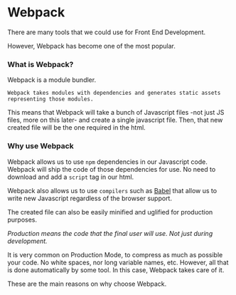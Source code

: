 # Webpack

There are many tools that we could use for Front End Development.

However, Webpack has become one of the most popular.

### What is Webpack?

Webpack is a module bundler.

```
Webpack takes modules with dependencies and generates static assets representing those modules.
```

This means that Webpack will take a bunch of Javascript files -not just JS files, more on this later- and create a single javascript file. Then, that new created file will be the one required in the html.

### Why use Webpack

Webpack allows us to use `npm` dependencies in our Javascript code. Webpack will ship the code of those dependencies for use. No need to download and add a `script` tag in our html.

Webpack also allows us to use `compilers` such as [Babel](https://babeljs.io/) that allow us to write new Javascript regardless of the browser support.

The created file can also be easily minified and uglified for production purposes.

*Production means the code that the final user will use. Not just during development.*

It is very common on Production Mode, to compress as much as possible your code. No white spaces, nor long variable names, etc. However, all that is done automatically by some tool. In this case, Webpack takes care of it.

These are the main reasons on why choose Webpack.
